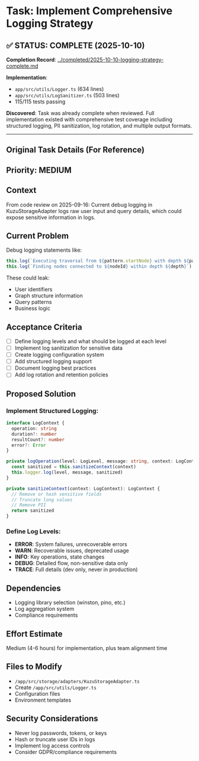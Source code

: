 # Task: Implement Comprehensive Logging Strategy

## ✅ STATUS: COMPLETE (2025-10-10)

**Completion Record**: [../completed/2025-10-10-logging-strategy-complete.md](../completed/2025-10-10-logging-strategy-complete.md)

**Implementation**:
- `app/src/utils/Logger.ts` (634 lines)
- `app/src/utils/LogSanitizer.ts` (503 lines)
- 115/115 tests passing

**Discovered**: Task was already complete when reviewed. Full implementation existed with comprehensive test coverage including structured logging, PII sanitization, log rotation, and multiple output formats.

---

## Original Task Details (For Reference)

## Priority: MEDIUM

## Context
From code review on 2025-09-16: Current debug logging in KuzuStorageAdapter logs raw user input and query details, which could expose sensitive information in logs.

## Current Problem
Debug logging statements like:
```typescript
this.log(`Executing traversal from ${pattern.startNode} with depth ${pattern.maxDepth}`)
this.log(`Finding nodes connected to ${nodeId} within depth ${depth}`)
```

These could leak:
- User identifiers
- Graph structure information
- Query patterns
- Business logic

## Acceptance Criteria
- [ ] Define logging levels and what should be logged at each level
- [ ] Implement log sanitization for sensitive data
- [ ] Create logging configuration system
- [ ] Add structured logging support
- [ ] Document logging best practices
- [ ] Add log rotation and retention policies

## Proposed Solution

### Implement Structured Logging:
```typescript
interface LogContext {
  operation: string
  duration?: number
  resultCount?: number
  error?: Error
}

private logOperation(level: LogLevel, message: string, context: LogContext) {
  const sanitized = this.sanitizeContext(context)
  this.logger.log(level, message, sanitized)
}

private sanitizeContext(context: LogContext): LogContext {
  // Remove or hash sensitive fields
  // Truncate long values
  // Remove PII
  return sanitized
}
```

### Define Log Levels:
- **ERROR**: System failures, unrecoverable errors
- **WARN**: Recoverable issues, deprecated usage
- **INFO**: Key operations, state changes
- **DEBUG**: Detailed flow, non-sensitive data only
- **TRACE**: Full details (dev only, never in production)

## Dependencies
- Logging library selection (winston, pino, etc.)
- Log aggregation system
- Compliance requirements

## Effort Estimate
Medium (4-6 hours) for implementation, plus team alignment time

## Files to Modify
- `/app/src/storage/adapters/KuzuStorageAdapter.ts`
- Create `/app/src/utils/Logger.ts`
- Configuration files
- Environment templates

## Security Considerations
- Never log passwords, tokens, or keys
- Hash or truncate user IDs in logs
- Implement log access controls
- Consider GDPR/compliance requirements